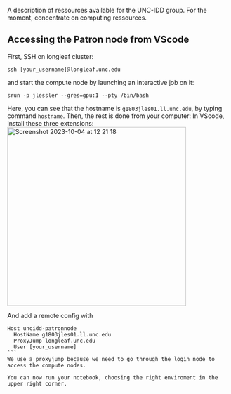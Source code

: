 A description of ressources available for the UNC-IDD group. For the moment, concentrate on computing ressources.

## Accessing the Patron node from VScode


First, SSH on longleaf cluster:
 ```
 ssh [your_username]@longleaf.unc.edu
 ```
and start the compute node by launching an interactive job on it:
 ```
 srun -p jlessler --gres=gpu:1 --pty /bin/bash
 ```
Here, you can see that the hostname is `g1803jles01.ll.unc.edu`, by typing command `hostname`. Then, the rest is done from your computer:
In VScode, install these three extensions:
<img width="407" alt="Screenshot 2023-10-04 at 12 21 18" src="https://github.com/UNCIDD/Ressources/assets/7485811/0c10ae10-837a-4412-a025-bfc4d8da1644">

And add a remote config with
 ````
 Host uncidd-patronnode
   HostName g1803jles01.ll.unc.edu
   ProxyJump longleaf.unc.edu
   User [your_username]
 ```
 We use a proxyjump because we need to go through the login node to access the compute nodes.

You can now run your notebook, choosing the right enviroment in the upper right corner.
